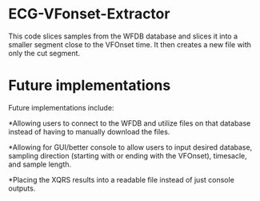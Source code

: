 # ECG-VFonset-Extractor

This code slices samples from the WFDB database and slices it into a smaller segment close to the VFOnset time. It then creates a new file with only the cut segment.

# Future implementations

Future implementations include:

*Allowing users to connect to the WFDB and utilize files on that database instead of having to manually download the files.

*Allowing for GUI/better console to allow users to input desired database, sampling direction (starting with or ending with the VFOnset), timesacle, and sample length.

*Placing the XQRS results into a readable file instead of just console outputs.
